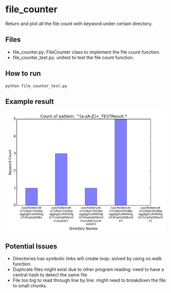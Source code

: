 # file_counter
Return and plot all the file count with keyword under certain directory.
## Files 
* file_counter.py: FileCounter class to implement the file count function.
* file_counter_test.py: unitest to test the file count function.
## How to run
```
python file_counter_test.py
```
## Example result
![My image](https://github.com/alice2008/images/blob/master/file_counter_example.png)
## Potential Issues
* Directories has symbolic links will create loop: solved by using os.walk function.
* Duplicate files might exist due to other program reading: need to have a central hash to detect the same file
* File too big to read through line by line: might need to breakdown the file to small chunks.